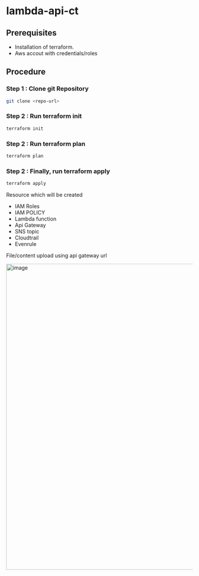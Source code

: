 # lambda-api-ct

## Prerequisites

- Installation of terraform.
- Aws accout with credentials/roles

## Procedure

### Step 1 : Clone git Repository

```bash
git clone <repo-url>
```

### Step 2 : Run terraform init
```bash
terraform init
```

### Step 2 : Run terraform plan
```bash
terraform plan
```

### Step 2 : Finally, run terraform apply
```bash
terraform apply
```

Resource which will be created
- IAM Roles
- IAM POLICY
- Lambda function
- Api Gateway
- SNS topic
- Cloudtrail
- Evenrule

File/content upload using api gateway url

<img width="826" alt="image" src="https://user-images.githubusercontent.com/31353777/178599256-4eddb25b-fe07-4423-b8a8-99e7a6161244.png">


